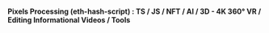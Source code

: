 #### Pixels Processing (eth-hash-script) : TS / JS / NFT / AI / 3D - 4K 360° VR / Editing Informational Videos / Tools
